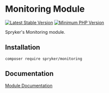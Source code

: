 # Monitoring Module
[![Latest Stable Version](https://poser.pugx.org/spryker/monitoring/v/stable.svg)](https://packagist.org/packages/spryker/monitoring)
[![Minimum PHP Version](https://img.shields.io/badge/php-%3E%3D%207.4-8892BF.svg)](https://php.net/)

Spryker's Monitoring module.

## Installation

```
composer require spryker/monitoring
```

## Documentation

[Module Documentation](https://docs.spryker.com)
